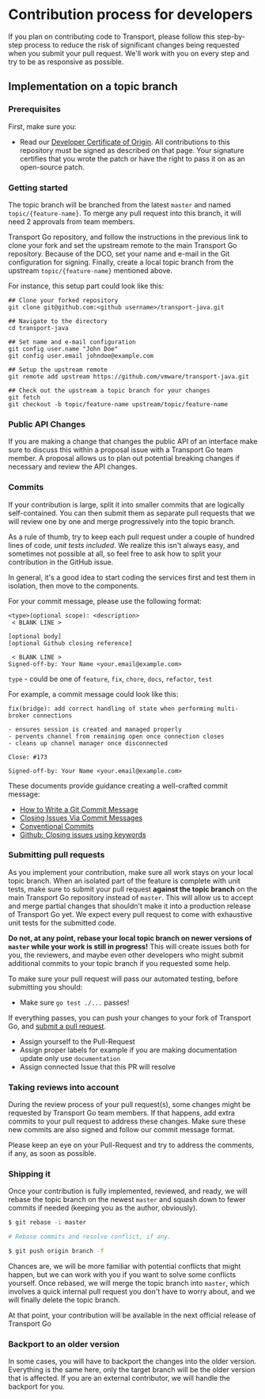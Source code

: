 # Contribution process for developers

If you plan on contributing code to Transport, please follow this step-by-step
process to reduce the risk of significant changes being requested when you
submit your pull request. We'll work with you on every step and try to be as
responsive as possible.

## Implementation on a topic branch

### Prerequisites

First, make sure you:

- Read our [Developer Certificate of Origin](https://cla.vmware.com/dco). All
  contributions to this repository must be signed as described on that page.
  Your signature certifies that you wrote the patch or have the right to pass it
  on as an open-source patch.

### Getting started

The topic branch will be branched from the latest `master` and named `topic/{feature-name}`. To merge any pull request into
this branch, it will need 2 approvals from team members.

Transport Go repository, and follow the instructions in the previous link to clone
your fork and set the upstream remote to the main Transport Go repository. Because of
the DCO, set your name and e-mail in the Git configuration for signing. Finally,
create a local topic branch from the upstream `topic/{feature-name}` mentioned
above.

For instance, this setup part could look like this:

```shell
## Clone your forked repository
git clone git@github.com:<github username>/transport-java.git

## Navigate to the directory
cd transport-java

## Set name and e-mail configuration
git config user.name "John Doe"
git config user.email johndoe@example.com

## Setup the upstream remote
git remote add upstream https://github.com/vmware/transport-java.git

## Check out the upstream a topic branch for your changes
git fetch
git checkout -b topic/feature-name upstream/topic/feature-name
```

### Public API Changes

If you are making a change that changes the public API of an interface make sure
to discuss this within a proposal issue with a Transport Go team member. A proposal
allows us to plan out potential breaking changes if necessary and review the API
changes. 

### Commits

If your contribution is large, split it into smaller commits that are logically
self-contained. You can then submit them as separate pull requests that we will
review one by one and merge progressively into the topic branch.

As a rule of thumb, try to keep each pull request under a couple of hundred lines of code,
_unit tests included_. We realize this isn't always easy, and sometimes not
possible at all, so feel free to ask how to split your contribution in the
GitHub issue.

In general, it's a good idea to start coding the services first
and test them in isolation, then move to the components.

For your commit message, please use the following format:

```
<type>(optional scope): <description>
 < BLANK LINE >

[optional body]
[optional Github closing reference]

 < BLANK LINE >
Signed-off-by: Your Name <your.email@example.com>
```

`type` - could be one of `feature`, `fix`, `chore`, `docs`, `refactor`, `test`


For example, a commit message could look like this:

```
fix(bridge): add correct handling of state when performing multi-broker connections

- ensures session is created and managed properly
- pervents channel from remaining open once connection closes
- cleans up channel manager once disconnected

Close: #173

Signed-off-by: Your Name <your.email@example.com>
```

These documents provide guidance creating a well-crafted commit message:

- [How to Write a Git Commit Message](http://chris.beams.io/posts/git-commit/)
- [Closing Issues Via Commit Messages](https://help.github.com/articles/closing-issues-via-commit-messages/)
- [Conventional Commits ](https://www.conventionalcommits.org/en/v1.0.0-beta.4/)
- [Github: Closing issues using keywords](https://help.github.com/en/articles/closing-issues-using-keywords)

### Submitting pull requests

As you implement your contribution, make sure all work stays on your local topic
branch. When an isolated part of the feature is complete with unit tests, make
sure to submit your pull request **against the topic branch** on the main
Transport Go repository instead of `master`. This will allow us to accept and merge
partial changes that shouldn't make it into a production release of Transport Go yet.
We expect every pull request to come with exhaustive unit tests for the
submitted code.

**Do not, at any point, rebase your local topic branch on newer versions of `master` while your work is still in progress!**
This will create issues both for you, the reviewers, and maybe even other
developers who might submit additional commits to your topic branch if you
requested some help.

To make sure your pull request will pass our automated testing, before submitting
you should:

- Make sure `go test ./...` passes!
  
If everything passes, you can push your changes to your fork of Transport Go, and [submit a pull request](https://help.github.com/articles/about-pull-requests/).

- Assign yourself to the Pull-Request
- Assign proper labels for example if you are making documentation update only use `documentation`
- Assign connected Issue that this PR will resolve

### Taking reviews into account

During the review process of your pull request(s), some changes might be
requested by Transport Go team members. If that happens, add extra commits to your
pull request to address these changes. Make sure these new commits are also
signed and follow our commit message format.

Please keep an eye on your Pull-Request and try to address the comments, if any,
as soon as possible.

### Shipping it

Once your contribution is fully implemented, reviewed, and ready, we will rebase
the topic branch on the newest `master` and squash down to fewer commits if
needed (keeping you as the author, obviously).

```bash
$ git rebase -i master

# Rebase commits and resolve conflict, if any.

$ git push origin branch -f
```

Chances are, we will be more familiar with potential conflicts that might happen,
but we can work with you if you want to solve some conflicts yourself. Once
rebased, we will merge the topic branch into `master`, which involves a quick
internal pull request you don't have to worry about, and we will finally delete
the topic branch.

At that point, your contribution will be available in the next official release
of Transport Go

### Backport to an older version

In some cases, you will have to backport the changes into the older version.
Everything is the same here, only the target branch will be the older version
that is affected. If you are an external contributor, we will handle the
backport for you.